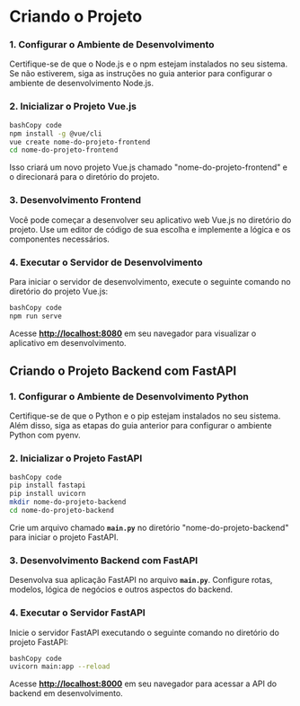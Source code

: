 # **Criando o Projeto**

### **1. Configurar o Ambiente de Desenvolvimento**

Certifique-se de que o Node.js e o npm estejam instalados no seu sistema. Se não estiverem, siga as instruções no guia anterior para configurar o ambiente de desenvolvimento Node.js.

### **2. Inicializar o Projeto Vue.js**

```bash
bashCopy code
npm install -g @vue/cli
vue create nome-do-projeto-frontend
cd nome-do-projeto-frontend

```

Isso criará um novo projeto Vue.js chamado "nome-do-projeto-frontend" e o direcionará para o diretório do projeto.

### **3. Desenvolvimento Frontend**

Você pode começar a desenvolver seu aplicativo web Vue.js no diretório do projeto. Use um editor de código de sua escolha e implemente a lógica e os componentes necessários.

### **4. Executar o Servidor de Desenvolvimento**

Para iniciar o servidor de desenvolvimento, execute o seguinte comando no diretório do projeto Vue.js:

```bash
bashCopy code
npm run serve

```

Acesse **[http://localhost:8080](http://localhost:8080/)** em seu navegador para visualizar o aplicativo em desenvolvimento.

## **Criando o Projeto Backend com FastAPI**

### **1. Configurar o Ambiente de Desenvolvimento Python**

Certifique-se de que o Python e o pip estejam instalados no seu sistema. Além disso, siga as etapas do guia anterior para configurar o ambiente Python com pyenv.

### **2. Inicializar o Projeto FastAPI**

```bash
bashCopy code
pip install fastapi
pip install uvicorn
mkdir nome-do-projeto-backend
cd nome-do-projeto-backend

```

Crie um arquivo chamado **`main.py`** no diretório "nome-do-projeto-backend" para iniciar o projeto FastAPI.

### **3. Desenvolvimento Backend com FastAPI**

Desenvolva sua aplicação FastAPI no arquivo **`main.py`**. Configure rotas, modelos, lógica de negócios e outros aspectos do backend.

### **4. Executar o Servidor FastAPI**

Inicie o servidor FastAPI executando o seguinte comando no diretório do projeto FastAPI:

```bash
bashCopy code
uvicorn main:app --reload

```

Acesse **[http://localhost:8000](http://localhost:8000/)** em seu navegador para acessar a API do backend em desenvolvimento.
